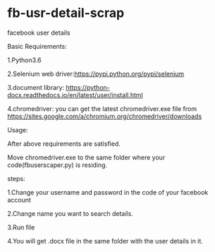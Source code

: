 # fb-usr-detail-scrap
facebook user details 

Basic Requirements:


1.Python3.6

2.Selenium web driver:https://pypi.python.org/pypi/selenium

3.document library: https://python-docx.readthedocs.io/en/latest/user/install.html

4.chromedriver: you can get the latest chromedriver.exe file from https://sites.google.com/a/chromium.org/chromedriver/downloads


Usage:


After above requirements are satisfied.

Move chromedriver.exe to the same folder where your code(fbuserscaper.py) is residing.

steps:


1.Change your username and password in the code of your facebook account

2.Change name you want to search details.

3.Run file

4.You will get <user>.docx file in the same folder with the user details in it.
 
 
 

